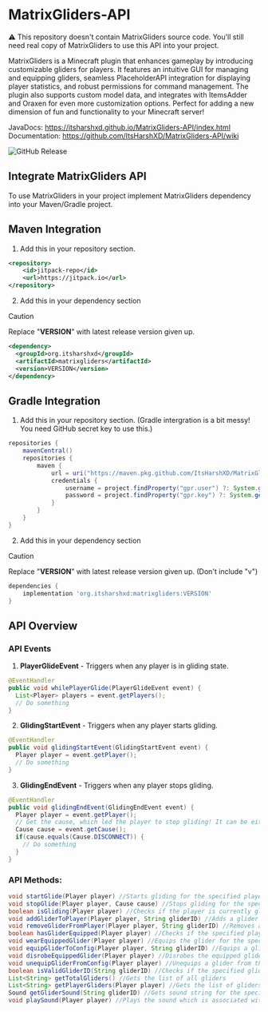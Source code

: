 # MatrixGliders-API
⚠️ This repository doesn't contain MatrixGliders source code. You'll still need real copy of MatrixGliders to use this API into your project. 

MatrixGliders is a Minecraft plugin that enhances gameplay by introducing customizable gliders for players. It features an intuitive GUI for managing and equipping gliders, seamless PlaceholderAPI integration for displaying player statistics, and robust permissions for command management. The plugin also supports custom model data, and integrates with ItemsAdder and Oraxen for even more customization options. Perfect for adding a new dimension of fun and functionality to your Minecraft server!

JavaDocs: https://itsharshxd.github.io/MatrixGliders-API/index.html \
Documentation: https://github.com/ItsHarshXD/MatrixGliders-API/wiki

![GitHub Release](https://img.shields.io/github/v/release/ItsHarshXD/MatrixGliders-API?display_name=release&label=API%20Version)

## Integrate MatrixGliders API
To use MatrixGliders in your project implement MatrixGliders dependency into your Maven/Gradle project.

## Maven Integration
1. Add this in your repository section.
```xml
<repository>
    <id>jitpack-repo</id>
    <url>https://jitpack.io</url>
</repository>
```

2. Add this in your dependency section

> [!CAUTION]
> Replace "**VERSION**" with latest release version given up.

```xml
<dependency>
  <groupId>org.itsharshxd</groupId>
  <artifactId>matrixgliders</artifactId>
  <version>VERSION</version>
</dependency>
```

## Gradle Integration
1. Add this in your repository section. (Gradle intergration is a bit messy! You need GitHub secret key to use this.)
```gradle
repositories {
    mavenCentral()
    repositories {
        maven {
            url = uri("https://maven.pkg.github.com/ItsHarshXD/MatrixGliders-API")
            credentials {
                username = project.findProperty("gpr.user") ?: System.getenv("USERNAME")
                password = project.findProperty("gpr.key") ?: System.getenv("TOKEN")
            }
        }
    }
}
```

2. Add this in your dependency section

> [!CAUTION]
> Replace "**VERSION**" with latest release version given up. (Don't include "v")

```gradle
dependencies {
    implementation 'org.itsharshxd:matrixgliders:VERSION'
}
```

## __API Overview__

### API Events
1. **PlayerGlideEvent** - Triggers when any player is in gliding state.

```java
@EventHandler
public void whilePlayerGlide(PlayerGlideEvent event) {
  List<Player> players = event.getPlayers();
  // Do something
}
```

2. **GlidingStartEvent** - Triggers when any player starts gliding.

```java
@EventHandler
public void glidingStartEvent(GlidingStartEvent event) {
  Player player = event.getPlayer();
  // Do something
}
```

3. **GlidingEndEvent** - Triggers when any player stops gliding.

```java
@EventHandler
public void glidingEndEvent(GlidingEndEvent event) {
  Player player = event.getPlayer();
  // Get the cause, which led the player to stop gliding! It can be either "LANDING" or "DISCONNECT".
  Cause cause = event.getCause();
  if(cause.equals(Cause.DISCONNECT)) {
    // Do something
  }
}
```

### API Methods:
```java
void startGlide(Player player) //Starts gliding for the specified player
void stopGlide(Player player, Cause cause) //Stops gliding for the specified player
boolean isGliding(Player player) //Checks if the player is currently gliding
void addGliderToPlayer(Player player, String gliderID) //Adds a glider to the specified player
void removeGliderFromPlayer(Player player, String gliderID) //Removes a glider from the specified player
boolean hasGliderEquipped(Player player) //Checks if the specified player has a glider equipped
void wearEquippedGlider(Player player) //Equips the glider for the specified player
void equipGliderToConfig(Player player, String gliderID) //Equips a glider to the config for the specified player
void disrobeEquippedGlider(Player player) //Disrobes the equipped glider for the specified player
void unequipGliderFromConfig(Player player) //Unequips a glider from the config for the specified player
boolean isValidGliderID(String gliderID) //Checks if the specified glider ID is valid
List<String> getTotalGliders() //Gets the list of all gliders
List<String> getPlayerGliders(Player player) //Gets the list of gliders for the specified player
Sound getGliderSound(String gliderID) //Gets sound string for the specified glider
void playSound(Player player) //Plays the sound which is associated with the glider if any
```

